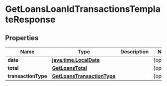 
# GetLoansLoanIdTransactionsTemplateResponse

## Properties
| Name | Type | Description | Notes |
| ------------ | ------------- | ------------- | ------------- |
| **date** | [**java.time.LocalDate**](java.time.LocalDate.md) |  |  [optional] |
| **total** | [**GetLoansTotal**](GetLoansTotal.md) |  |  [optional] |
| **transactionType** | [**GetLoansTransactionType**](GetLoansTransactionType.md) |  |  [optional] |



